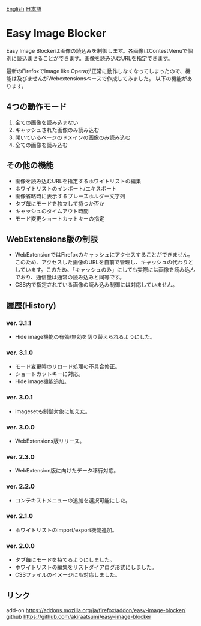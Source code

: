 [English](readme.md) [日本語](readme_ja.md)
# Easy Image Blocker
Easy Image Blockerは画像の読込みを制御します。各画像はContestMenuで個別に読込ませることができます。画像を読み込むURLを指定できます。

最新のFirefoxでImage like Operaが正常に動作しなくなってしまったので、機能は及びませんがWebextensionsベースで作成してみました。
以下の機能があります。


## 4つの動作モード
1. 全ての画像を読み込まない
1. キャッシュされた画像のみ読み込む
1. 開いているページのドメインの画像のみ読み込む
1. 全ての画像を読み込む

## その他の機能
* 画像を読み込むURLを指定するホワイトリストの編集
* ホワイトリストのインポート/エキスポート
* 画像省略時に表示するプレースホルダー文字列
* タブ毎にモードを独立して持つか否か
* キャッシュのタイムアウト時間
* モード変更ショートカットキーの指定

## WebExtensions版の制限
* WebExtensionではFirefoxのキャッシュにアクセスすることができません。このため、アクセスした画像のURLを自前で管理し、キャッシュの代わりとしています。このため、「キャッシュのみ」にしても実際には画像を読み込んでおり、通信量は通常の読み込みと同等です。
* CSS内で指定されている画像の読み込み制御には対応していません。

## 履歴(History)
### ver. 3.1.1
* Hide image機能の有効/無効を切り替えられるようにした。
### ver. 3.1.0
* モード変更時のリロード処理の不具合修正。
* ショートカットキーに対応。
* Hide image機能追加。
### ver. 3.0.1
* imagesetも制御対象に加えた。
### ver. 3.0.0
* WebExtensions版リリース。
### ver. 2.3.0
* WebExtension版に向けたデータ移行対応。
### ver. 2.2.0
* コンテキストメニューの追加を選択可能にした。
### ver. 2.1.0
* ホワイトリストのimport/export機能追加。
### ver. 2.0.0
* タブ毎にモードを持てるようにしました。
* ホワイトリストの編集をリストダイアログ形式にしました。
* CSSファイルのイメージにも対応しました。

## リンク
add-on https://addons.mozilla.org/ja/firefox/addon/easy-image-blocker/<br />
github https://github.com/akiraatsumi/easy-image-blocker